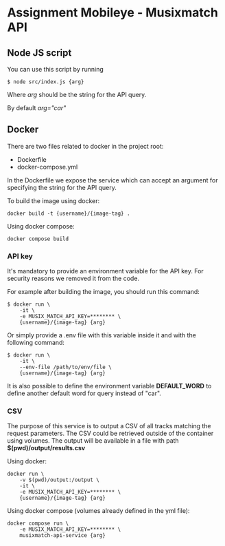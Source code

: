 # Assignment Mobileye - Musixmatch API

## Node JS script

You can use this script by running

```
$ node src/index.js {arg}
```

Where _arg_ should be the string for the API query.

By default _arg="car"_

## Docker

There are two files related to docker in the project root:

- Dockerfile
- docker-compose.yml

In the Dockerfile we expose the service which can accept an argument for specifying the string for the API query.

To build the image using docker:

```
docker build -t {username}/{image-tag} .
```

Using docker compose:

```
docker compose build
```

### API key

It's mandatory to provide an environment variable for the API key.
For security reasons we removed it from the code.

For example after building the image, you should run this command:

```
$ docker run \
    -it \
    -e MUSIX_MATCH_API_KEY=******** \
    {username}/{image-tag} {arg}
```

Or simply provide a .env file with this variable inside it and with the following command:

```
$ docker run \
    -it \
    --env-file /path/to/env/file \
    {username}/{image-tag} {arg}
```

It is also possible to define the environment variable **DEFAULT_WORD** to define another default word for query instead of "car".

### CSV

The purpose of this service is to output a CSV of all tracks matching the request parameters.
The CSV could be retrieved outside of the container using volumes.
The output will be available in a file with path **$(pwd)/output/results.csv**

Using docker:

```
docker run \
    -v $(pwd)/output:/output \
    -it \
    -e MUSIX_MATCH_API_KEY=******** \
    {username}/{image-tag} {arg}
```

Using docker compose (volumes already defined in the yml file):

```
docker compose run \
    -e MUSIX_MATCH_API_KEY=******** \
    musixmatch-api-service {arg}
```
